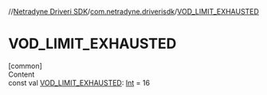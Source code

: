//[Netradyne Driveri SDK](../index.md)/[com.netradyne.driverisdk](index.md)/[VOD_LIMIT_EXHAUSTED](-v-o-d_-l-i-m-i-t_-e-x-h-a-u-s-t-e-d.md)



# VOD_LIMIT_EXHAUSTED  
[common]  
Content  
const val [VOD_LIMIT_EXHAUSTED](-v-o-d_-l-i-m-i-t_-e-x-h-a-u-s-t-e-d.md): [Int](https://kotlinlang.org/api/latest/jvm/stdlib/kotlin/-int/index.html) = 16  



